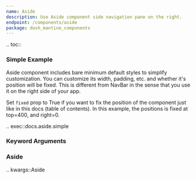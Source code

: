 ```yaml
---
name: Aside
description: Use Aside component side navigation pane on the right.
endpoint: /components/aside
package: dash_mantine_components
---
```


.. toc::

### Simple Example

Aside component includes bare minimum default styles to simplify customization. You can customize its width, padding,
etc. and whether it's position will be fixed. This is different from NavBar in the sense that you use it on the right side of your app.

Set `fixed` prop to True if you want to fix the position of the component just like in this docs (table of contents). In this example, the positions is fixed at top=400, and right=0.

.. exec::docs.aside.simple

### Keyword Arguments

### Aside

.. kwargs::Aside
